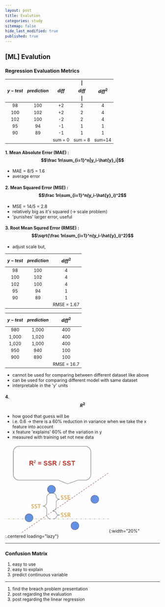 ```yaml
---
layout: post
title: Evalution
categories: study
sitemap: false
hide_last_modified: true
published: true
---
```

## [ML] Evalution

### Regression Evaluation Metrics

| $${y-test}$$ | $${prediction}$$ | $${diff}$$ | &#124;$${diff}$$&#124; | $${diff}^2$$ |
|:-----------:|:-----------:|:-----------:|:-----------:|:-----------:|
| 98          | 100         | +2          | 2           | 4 |
| 100         | 102         | +2          | 2           | 4 |
| 102         | 100         | -2          | 2           | 4 |
| 95          | 94          | -1          | 1           | 1 |
| 90          | 89          | -1          | 1           | 1 |
| | | sum = 0 | sum = 8 | sum=14 |

#### 1. Mean Absolute Error (MAE) : $$\frac 1n\sum_{i=1}^n|y_i-\hat{y}_i|$$
* MAE = 8/5 = 1.6
* average error

#### 2. Mean Squared Error (MSE) : $$\frac 1n\sum_{i=1}^n(y_i-\hat{y}_i)^2$$
* MSE = 14/5 = 2.8
* relatively big as it's squared (-> scale problem)
* 'punishes' larger error, useful  

#### 3. Root Mean Squred Error (RMSE) :  $$\sqrt{\frac 1n\sum_{i=1}^n(y_i-\hat{y}_i)^2}$$
* adjust scale but, 

| $${y-test}$$ | $${prediction}$$ | $${diff}^2$$ |
|:-----------:|:-----------:|:-----------:|
| 98          | 100         | 4 |
| 100         | 102         | 4 |
| 102         | 100         | 4 |
| 95          | 94          | 1 |
| 90          | 89          | 1 |
| | | RMSE = 1.67|

| $${y-test}$$ | $${prediction}$$ | $${diff}^2$$ |
|:-----------:|:-----------:|:-----------:|
| 980         | 1,000       | 400 |
| 1,000       | 1,020       | 400 |
| 1,020       | 1,000       | 400 |
| 950         | 940         | 100 |
| 900         | 890         | 100 |
| | | RMSE = 16.7|

* cannot be used for comparing between different dataset like above
* can be used for comparing different model with same dataset
* interpretable in the 'y' units


#### 4. $${R}^2$$
* how good that guess will be
* i.e. 0.6 -> there is a 60% reduction in variance when we take the x feature into account
* x feature 'explains' 60% of the variation in y
* measured with training set not new data

![evaluation-1](/assets/img/post/study/RSquared.png){:width="20%" :.centered loading="lazy"}

----
### Confusion Matrix
1. easy to use
2. easy to explain
3. predict continuous variable
----
1. find the breach problem presentation
2. post regarding the evaluation
3. post regarding the linear regression


